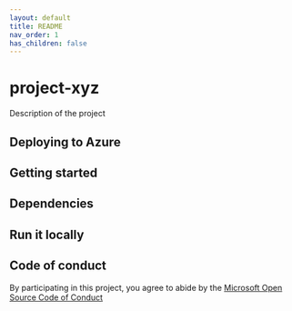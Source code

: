 ```yaml
---
layout: default
title: README
nav_order: 1
has_children: false
---
```



# project-xyz

Description of the project

## Deploying to Azure

## Getting started

## Dependencies

## Run it locally

## Code of conduct

By participating in this project, you
agree to abide by the [Microsoft Open Source Code of Conduct](https://opensource.microsoft.com/codeofconduct/)
